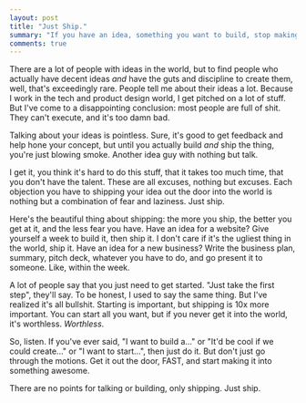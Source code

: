 ```yaml
---
layout: post
title: "Just Ship."
summary: "If you have an idea, something you want to build, stop making excuses and just do it."
comments: true
---
```


There are a lot of people with ideas in the world, but to find people who actually have decent ideas *and* have the guts and discipline to create them, well, that's exceedingly rare. People tell me about their ideas a lot. Because I work in the tech and product design world, I get pitched on a lot of stuff. But I've come to a disappointing conclusion: most people are full of shit. They can't execute, and it's too damn bad. 

Talking about your ideas is pointless. Sure, it's good to get feedback and help hone your concept, but until you actually build *and* ship the thing, you're just blowing smoke. Another idea guy with nothing but talk. 

I get it, you think it's hard to do this stuff, that it takes too much time, that you don't have the talent. These are all excuses, nothing but excuses. Each objection you have to shipping your idea out the door into the world is nothing but a combination of fear and laziness. Just ship.

Here's the beautiful thing about shipping: the more you ship, the better you get at it, and the less fear you have. Have an idea for a website? Give yourself a week to build it, then ship it. I don't care if it's the ugliest thing in the world, ship it. Have an idea for a new business? Write the business plan, summary, pitch deck, whatever you have to do, and go present it to someone. Like, within the week.

A lot of people say that you just need to get started. "Just take the first step", they'll say. To be honest, I used to say the same thing. But I've realized it's all bullshit. Starting is important, but shipping is 10x more important. You can start all you want, but if you never get it into the world, it's worthless. *Worthless*.

So, listen. If you've ever said, "I want to build a..." or "It'd be cool if we could create..." or "I want to start...", then just do it. But don't just go through the motions. Get it out the door, FAST, and start making it into something awesome. 

There are no points for talking or building, only shipping. Just ship.